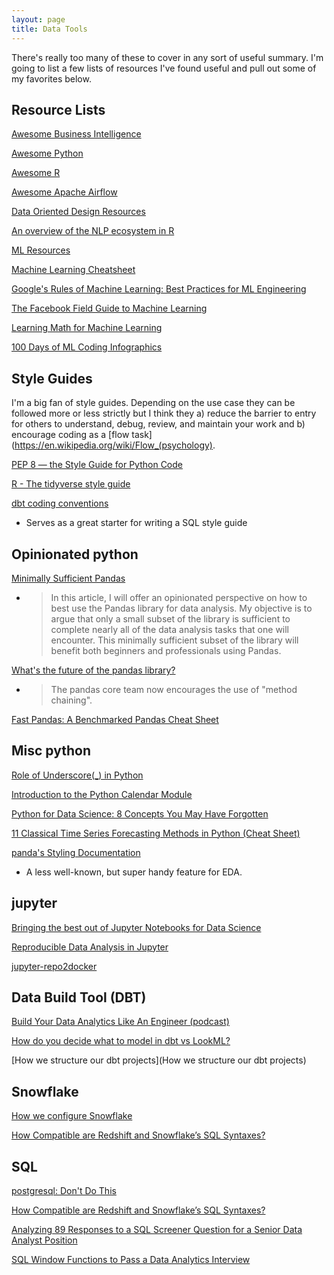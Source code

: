 ```yaml
---
layout: page
title: Data Tools
---
```


There's really too many of these to cover in any sort of useful summary. I'm going to list a few lists of resources I've found useful and pull out some of my favorites below.

## Resource Lists

[Awesome Business Intelligence](https://github.com/thenaturalist/awesome-business-intelligence)

[Awesome Python](https://awesome-python.com/)

[Awesome R](https://github.com/qinwf/awesome-R)

[Awesome Apache Airflow](https://github.com/jghoman/awesome-apache-airflow)

[Data Oriented Design Resources](https://github.com/dbartolini/data-oriented-design)

[An overview of the NLP ecosystem in R](http://www.bnosac.be/index.php/blog/87-an-overview-of-the-nlp-ecosystem-in-r-nlproc-textasdata)

[ML Resources](https://sgfin.github.io/learning-resources/)

[Machine Learning Cheatsheet](https://ml-cheatsheet.readthedocs.io/en/latest/index.html)

[Google's Rules of Machine Learning: Best Practices for ML Engineering](http://martin.zinkevich.org/rules_of_ml/rules_of_ml.pdf)

[The Facebook Field Guide to Machine Learning](https://research.fb.com/the-facebook-field-guide-to-machine-learning-video-series/)

[Learning Math for Machine Learning](https://blog.ycombinator.com/learning-math-for-machine-learning/)

[100 Days of ML Coding Infographics](https://github.com/Avik-Jain/100-Days-Of-ML-Code)

## Style Guides

I'm a big fan of style guides. Depending on the use case they can be followed more or less strictly but I think they a) reduce the barrier to entry for others to understand, debug, review, and maintain your work and b) encourage coding as a [flow task](https://en.wikipedia.org/wiki/Flow_(psychology).

[PEP 8 — the Style Guide for Python Code](https://pep8.org/)

[R - The tidyverse style guide](https://style.tidyverse.org/)

[dbt coding conventions](https://github.com/fishtown-analytics/corp/blob/master/dbt_coding_conventions.md)

- Serves as a great starter for writing a SQL style guide

## Opinionated python

[Minimally Sufficient Pandas](https://medium.com/dunder-data/minimally-sufficient-pandas-a8e67f2a2428)

- > In this article, I will offer an opinionated perspective on how to best use the Pandas library for data analysis. My objective is to argue that only a small subset of the library is sufficient to complete nearly all of the data analysis tasks that one will encounter. This minimally sufficient subset of the library will benefit both beginners and professionals using Pandas.

[What's the future of the pandas library?](https://www.dataschool.io/future-of-pandas/)

- > The pandas core team now encourages the use of "method chaining".

[Fast Pandas: A Benchmarked Pandas Cheat Sheet](https://github.com/mm-mansour/Fast-Pandas)

## Misc python

[Role of Underscore(\_) in Python](https://www.datacamp.com/community/tutorials/role-underscore-python)

[Introduction to the Python Calendar Module](https://stackabuse.com/introduction-to-the-python-calendar-module/)

[Python for Data Science: 8 Concepts You May Have Forgotten](https://towardsdatascience.com/python-for-data-science-8-concepts-you-may-have-forgotten-i-did-825966908393)

[11 Classical Time Series Forecasting Methods in Python (Cheat Sheet)](https://machinelearningmastery.com/time-series-forecasting-methods-in-python-cheat-sheet/)

[panda's Styling Documentation](http://pandas.pydata.org/pandas-docs/stable/user_guide/style.html)

- A less well-known, but super handy feature for EDA.

## jupyter

[Bringing the best out of Jupyter Notebooks for Data Science](https://towardsdatascience.com/bringing-the-best-out-of-jupyter-notebooks-for-data-science-f0871519ca29)

[Reproducible Data Analysis in Jupyter](https://jakevdp.github.io/blog/2017/03/03/reproducible-data-analysis-in-jupyter/)

[jupyter-repo2docker](https://repo2docker.readthedocs.io/en/latest/index.html)

## Data Build Tool (DBT)

[Build Your Data Analytics Like An Engineer (podcast)](https://www.dataengineeringpodcast.com/dbt-data-analytics-episode-81/)

[How do you decide what to model in dbt vs LookML?](https://blog.fishtownanalytics.com/how-do-you-decide-what-to-model-in-dbt-vs-lookml-dca4c79e2304)

[How we structure our dbt projects](How we structure our dbt projects)

## Snowflake

[How we configure Snowflake](https://blog.fishtownanalytics.com/how-we-configure-snowflake-fc13f1eb36c4)

[How Compatible are Redshift and Snowflake’s SQL Syntaxes?](https://medium.com/@jthandy/how-compatible-are-redshift-and-snowflakes-sql-syntaxes-c2103a43ae84)

## SQL

[postgresql: Don't Do This](https://wiki.postgresql.org/wiki/Don%27t_Do_This)

[How Compatible are Redshift and Snowflake’s SQL Syntaxes?](https://medium.com/@jthandy/how-compatible-are-redshift-and-snowflakes-sql-syntaxes-c2103a43ae84)

[Analyzing 89 Responses to a SQL Screener Question for a Senior Data Analyst Position](https://mattmazur.com/2018/11/12/analyzing-89-responses-to-a-sql-screener-question-for-a-senior-data-analyst-position/)

[SQL Window Functions to Pass a Data Analytics Interview](https://calogica.com/sql/2018/07/01/sql-functions-for-data-analyst-interviews.html)
